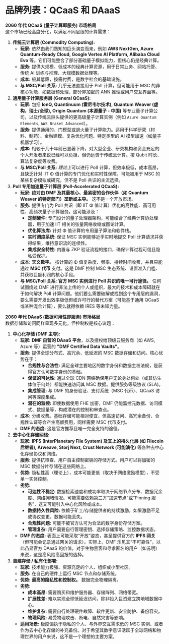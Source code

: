 # 品牌列表：QCaaS 和 DAaaS

**2060 年代 QCaaS (量子计算即服务) 市场格局**  
这个市场已经高度分化，以满足不同层级的计算需求：

1. **传统云计算层 (Commodity Computing):**
   - **玩家:** 依然由我们熟知的巨头演变而来，例如 **AWS NextGen, Azure Quantum-Ready Cloud, Google Vertex AI Platform, Alibaba Cloud Evo** 等。它们可能整合了部分基础量子模拟能力，但核心仍是经典计算。
   - **服务:** 提供大规模、低成本的经典计算资源，用于日常业务、网站托管、传统 AI 训练与推理、大规模数据处理等。
   - **成本:** 极其低廉，按需付费，是数字社会的基础设施。
   - **与 MSC/PoII 关系:** 几乎无法直接用于 PoII 计算，但可能用于 MSC 的非核心功能，如数据预处理、部分非加密的 ANN 推理或用户交互界面等。
2. **通用量子计算服务层 (General QCaaS):**
   - **玩家:** 包括 **IonQ, Quantinuum (霍尼韦尔技术), Quantum Weaver (虚构，瑞士/全球), Origin Quantum (本源量子 - 中国)** 等专业量子计算公司，以及传统云巨头提供的更高级量子计算实例（例如 `Azure Quantum Elements`, `AWS Braket Advanced`）。
   - **服务:** 提供通用的、门模型或退火量子计算能力。适用于科学研究（材料、制药）、金融建模、复杂优化问题、特定类型的 AI 模型加速（如量子机器学习）。
   - **成本:** 相较于几十年前已显著下降，对大型企业、研究机构和资金充足的个人开发者来说已经可以负担，但仍远贵于传统云计算。按 Qubit 时长、算法复杂度等收费。
   - **与 MSC/PoII 关系:** *理论上*可以进行 PoII 计算，但效率极低，成本高昂，且缺乏针对 IIT Φ 值计算的专门优化和实时性保障。可能被用于 MSC 的某些复杂模拟或研究，但不是 PoII 共识的主流选择。
3. **PoII 专用加速量子计算层 (PoII-Accelerated QCaaS):**
   - **玩家:** **绝对由 DMF 及其最核心、最紧密的合作伙伴（如 Quantum Weaver 的特定部门）垄断或主导。** 这不是一个开放市场。
   - **服务:** 提供专门为 PoII 共识（即 IIT Φ 值计算）优化的高性能、高可用性、高频次量子计算服务。这可能涉及：
     - **定制硬件:** 专门设计的量子处理器架构，可能结合了经典计算协处理器，用于加速 IIT 相关的张量网络收缩或图论计算。
     - **优化算法库:** 针对 Φ 值计算的专用量子算法和软件栈。
     - **实时调度系统:** 保证 MSC 实例能够近乎实时地提交 PoII 计算请求并获得结果，维持意识流的连续性。
     - **集成安全特性:** 内置与 ZKP 验证流程的接口，确保计算过程可信且隐私受保护。
   - **成本:** **天文数字。** 按计算的 Φ 值复杂度、频率、持续时间收费，并且只能通过 **MSC 代币** 支付。这是 DMF 控制 MSC 生态系统、设置准入门槛、并获取巨额利润的核心手段。
   - **与 MSC/PoII 关系:** **官方 MSC 实例进行 PoII 共识的唯一可行途径。** 任何试图绕过 DMF 进行非法上传的个人或组织，最大的技术和成本障碍就在于如何解决 PoII 计算问题。他们要么需要破解或找到这个专用层的漏洞，要么需要开发出效率极低但或许可行的替代方案（可能基于通用 QCaaS 或某种混合计算），要么就得依赖 IRES 等未知力量。

**2060 年代 DAaaS (数据可用性即服务) 市场格局**  
数据存储和访问同样呈现多元化，但控制权是核心议题：

1. **中心化存储 (DMF 主导):**
   - **玩家:** **DMF 自营的 DAaaS 平台**，以及授权给顶级云服务商（如 AWS, Azure 等）运营的 **"DMF Certified Data Vaults"**。
   - **服务:** 提供全球分布式、高冗余、低延迟的 MSC 数据存储和访问。核心优势在于：
     - **合规性与合法性:** 满足全球主要地区的数字身份和数据主权法规，是获得官方认可数字身份的基础。
     - **保证的可达性:** 通过全球 CDN 网络确保用户无论身处何处（或其仿生体位于何处）都能快速访问其 MSC 数据。提供服务等级协议 (SLA)。
     - **集成管理:** 与 DMF 的身份验证、支付系统（MSC 代币）、QCaaS 访问等深度集成。
     - **潜在的监控:** 即使数据使用 FHE 加密，DMF 仍能监控元数据、访问模式、数据量等，构成潜在的控制和审查点。
   - **成本:** 分级收费。基础存储可能相对便宜，但高速访问、高冗余备份、合规性认证等会产生高额费用，同样需要 MSC 代币支付。
   - **DMF 的态度:** 这是官方推荐且唯一完全支持的途径。
2. **去中心化存储网络:**
   - **玩家:** **IPFS (InterPlanetary File System) 及其上的持久化层 (如 Filecoin 后继者), Arweave, Storj Next, Crust Network (可能演化)** 等各种去中心化存储协议和网络。
   - **服务:** 提供抗审查、用户自主控制密钥的存储方式。用户可以将加密的 MSC 数据分片存储在这些网络上。
   - **优势:** 隐私性高（理论上），成本可能更低（取决于网络激励模型），不受单一实体控制。
   - **劣势:**
     - **可达性不稳定:** 数据检索速度和成功率取决于网络节点分布、数据冗余度、网络拥堵情况。可能需要依赖第三方“加速节点”或“Pinning 服务”，这又可能引入中心化风险或成本。
     - **数据持久性风险:** 依赖于矿工/存储提供者的持续激励，如果激励不足或协议变更，数据可能丢失。
     - **合规性问题:** 可能不被官方认可为合法的数字身份存储方案。
     - **管理复杂:** 用户需要自行管理密钥、选择存储策略、监控数据状态。
   - **DMF 的态度:** 表面上可能采取“开放”姿态，甚至提供官方的 **IPFS 网关**（但可能会记录通过网关的请求）。实际上，DMF 乐见其“不可靠性”，以此凸显官方 DAaaS 的价值。对于生物黑客和寻求匿名的用户（如苏明）来说，这是高风险高回报的选择。
3. **自建存储 / 私有化部署:**
   - **玩家:** 技术能力极强、资源充足的个人、组织或小型社区。
   - **服务:** 在自己的硬件上运行 MSC 节点和存储系统。
   - **优势:** **最高的隐私性和控制权。** 数据完全物理隔离。
   - **劣势:**
     - **成本高昂:** 需要购买和维护服务器、存储阵列、网络带宽。
     - **扩展性差:** 难以实现全球低延迟访问，除非投入巨资建立跨地域数据中心。
     - **维护复杂:** 需要自行处理硬件故障、软件更新、安全防护、备份容灾。
     - **物理风险:** 易受物理攻击、断电、自然灾害等影响。
   - **适用场景:** 极度偏执于隐私的个人、与外界交互需求低的 MSC 实例、或者作为去中心化存储的补充备份。对于希望其数字意识活跃于全球网络和物理世界的用户来说，这不是一个理想的主要方案。
